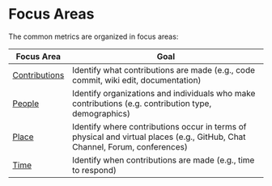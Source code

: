 # Focus Areas

The common metrics are organized in focus areas:

| Focus Area | Goal |
| --- | --- |
| [Contributions](contributions) | Identify what contributions are made (e.g., code commit, wiki edit, documentation) |
| [People](people) | Identify organizations and individuals who make contributions (e.g. contribution type, demographics) |
| [Place](place) | Identify where contributions occur in terms of physical and virtual places (e.g., GitHub, Chat Channel, Forum, conferences) |
| [Time](time) | Identify when contributions are made (e.g., time to respond) |

